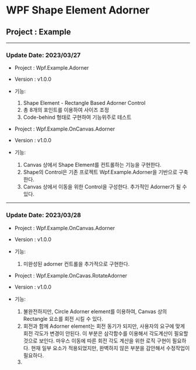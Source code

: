 # WPF Shape Element Adorner
## Project : Example

<hr>

### Update Date: 2023/03/27  
  
* Project : Wpf.Example.Adorner  
* Version : v1.0.0  
* 기능:  
  1) Shape Element - Rectangle Based Adorner Control    
  2) 총 8개의 포인트를 이용하여 사이즈 조정  
  3) Code-behind 형태로 구현하여 기능위주로 테스트    
   
* Project : Wpf.Example.OnCanvas.Adorner    
* Version : v1.0.0  
* 기능:  
  1) Canvas 상에서 Shape Element를 컨트롤하는 기능을 구현한다.  
  2) Shape의 Control은 기존 프로젝트 Wpf.Example.Adorner을 기반으로 구축한다.  
  3) Canvas 상에서 이동을 위한 Control을 구성한다. 추가적인 Adorner가 될 수 있다.  
  
<hr>

### Update Date: 2023/03/28  
  
* Project : Wpf.Example.OnCanvas.Adorner    
* Version : v1.0.0  
* 기능:  
  1) 미완성된 adorner 컨트롤을 추가적으로 구현한다.  
   

* Project : Wpf.Example.OnCavas.RotateAdorner    
* Version : v1.0.0  
* 기능:  
  1) 불완전하지만, Circle Adorner element를 이용하여, Canvas 상의 Rectangle 요소를 회전 시킬 수 있다.  
  2) 회전과 함께 Adorner element는 회전 동기가 되지만, 사용자의 요구에 맞게 회전 각도가 변경이 안된다. 이 부분은 삼각함수를 이용해서 각도계산이 필요할 것으로 보인다. 마우스 이동에 따른 회전 각도 계산을 위한 로직 구현이 필요하다. 현재 일부 요소가 적용되었지만, 완벽하지 않은 부분을 감안해서 수정작업이 필요하다.  
  3)   